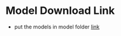# Model Download Link
- put the models in model folder 
[link](https://drive.google.com/file/d/19yuG4zq2mTh5iABGEXiQ5ep4EfnTr_jI/view?usp=sharing)